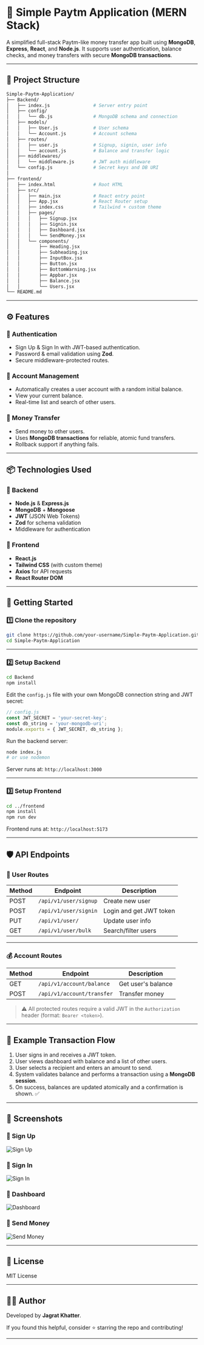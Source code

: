 
# 💸 Simple Paytm Application (MERN Stack)

A simplified full-stack Paytm-like money transfer app built using **MongoDB**, **Express**, **React**, and **Node.js**. It supports user authentication, balance checks, and money transfers with secure **MongoDB transactions**.

---

## 📁 Project Structure

```bash
Simple-Paytm-Application/
├── Backend/
│   ├── index.js                # Server entry point
│   ├── config/
│   │   └── db.js               # MongoDB schema and connection
│   ├── models/
│   │   ├── User.js             # User schema
│   │   └── Account.js          # Account schema
│   ├── routes/
│   │   ├── user.js             # Signup, signin, user info
│   │   └── account.js          # Balance and transfer logic
│   ├── middlewares/
│   │   └── middleware.js       # JWT auth middleware
│   └── config.js               # Secret keys and DB URI
│
├── frontend/
│   ├── index.html              # Root HTML
│   ├── src/
│   │   ├── main.jsx            # React entry point
│   │   ├── App.jsx             # React Router setup
│   │   ├── index.css           # Tailwind + custom theme
│   │   ├── pages/
│   │   │   ├── Signup.jsx
│   │   │   ├── Signin.jsx
│   │   │   ├── Dashboard.jsx
│   │   │   └── SendMoney.jsx
│   │   └── components/
│   │       ├── Heading.jsx
│   │       ├── Subheading.jsx
│   │       ├── InputBox.jsx
│   │       ├── Button.jsx
│   │       ├── BottomWarning.jsx
│   │       ├── Appbar.jsx
│   │       ├── Balance.jsx
│   │       └── Users.jsx
└── README.md
```

---

## ⚙️ Features

### 🔐 Authentication

- Sign Up & Sign In with JWT-based authentication.
- Password & email validation using **Zod**.
- Secure middleware-protected routes.

### 🏦 Account Management

- Automatically creates a user account with a random initial balance.
- View your current balance.
- Real-time list and search of other users.

### 💸 Money Transfer

- Send money to other users.
- Uses **MongoDB transactions** for reliable, atomic fund transfers.
- Rollback support if anything fails.

---

## 📦 Technologies Used

### 🔧 Backend

- **Node.js** & **Express.js**
- **MongoDB** + **Mongoose**
- **JWT** (JSON Web Tokens)
- **Zod** for schema validation
- Middleware for authentication

### 🎨 Frontend

- **React.js**
- **Tailwind CSS** (with custom theme)
- **Axios** for API requests
- **React Router DOM**

---

## 🚀 Getting Started

### 1️⃣ Clone the repository

```bash
git clone https://github.com/your-username/Simple-Paytm-Application.git
cd Simple-Paytm-Application
```

---

### 2️⃣ Setup Backend

```bash
cd Backend
npm install
```

Edit the `config.js` file with your own MongoDB connection string and JWT secret:

```js
// config.js
const JWT_SECRET = 'your-secret-key';
const db_string = 'your-mongodb-uri';
module.exports = { JWT_SECRET, db_string };
```

Run the backend server:

```bash
node index.js
# or use nodemon
```

Server runs at: `http://localhost:3000`

---

### 3️⃣ Setup Frontend

```bash
cd ../frontend
npm install
npm run dev
```

Frontend runs at: `http://localhost:5173`

---

## 🛡️ API Endpoints

### 👤 User Routes

| Method | Endpoint               | Description             |
|--------|------------------------|-------------------------|
| POST   | `/api/v1/user/signup`  | Create new user         |
| POST   | `/api/v1/user/signin`  | Login and get JWT token |
| PUT    | `/api/v1/user/`        | Update user info        |
| GET    | `/api/v1/user/bulk`    | Search/filter users     |

---

### 💰 Account Routes

| Method | Endpoint                    | Description             |
|--------|-----------------------------|-------------------------|
| GET    | `/api/v1/account/balance`   | Get user's balance      |
| POST   | `/api/v1/account/transfer`  | Transfer money          |

> ⚠️ All protected routes require a valid JWT in the `Authorization` header (format: `Bearer <token>`).

---

## 🧪 Example Transaction Flow

1. User signs in and receives a JWT token.
2. User views dashboard with balance and a list of other users.
3. User selects a recipient and enters an amount to send.
4. System validates balance and performs a transaction using a **MongoDB session**.
5. On success, balances are updated atomically and a confirmation is shown. ✅

---

## 📸 Screenshots

### 🔐 Sign Up
![Sign Up](./screenshots/signup.png)

### 🔐 Sign In
![Sign In](./screenshots/signin.png)

### 🏦 Dashboard
![Dashboard](./screenshots/dashboard.png)

### 💸 Send Money
![Send Money](./screenshots/sendmoney.png)

---

## 📃 License

MIT License

---

## 👨‍💻 Author

Developed by **Jagrat Khatter**.

If you found this helpful, consider ⭐️ starring the repo and contributing!

---
